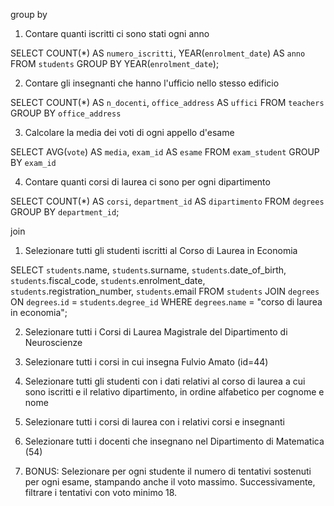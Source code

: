 group by

1. Contare quanti iscritti ci sono stati ogni anno

SELECT COUNT(*) AS `numero_iscritti`, YEAR(`enrolment_date`) AS `anno`
FROM `students`
GROUP BY YEAR(`enrolment_date`);

2. Contare gli insegnanti che hanno l'ufficio nello stesso edificio

SELECT COUNT(*) AS `n_docenti`, `office_address` AS `uffici` 
FROM `teachers`
GROUP BY `office_address`

3. Calcolare la media dei voti di ogni appello d'esame

SELECT AVG(`vote`) AS `media`, `exam_id` AS `esame`
FROM `exam_student`
GROUP BY `exam_id`


4. Contare quanti corsi di laurea ci sono per ogni dipartimento

SELECT COUNT(*) AS `corsi`, `department_id` AS `dipartimento`
FROM `degrees`
GROUP BY `department_id`;

join

1. Selezionare tutti gli studenti iscritti al Corso di Laurea in Economia

SELECT 
    `students`.name,
    `students`.surname,
    `students`.date_of_birth,
    `students`.fiscal_code,
    `students`.enrolment_date,
    `students`.registration_number,
    `students`.email
FROM `students`
JOIN `degrees` ON `degrees`.`id` = `students`.`degree_id`
WHERE `degrees`.`name` = "corso di laurea in economia";

 2. Selezionare tutti i Corsi di Laurea Magistrale del Dipartimento di
 Neuroscienze



 3. Selezionare tutti i corsi in cui insegna Fulvio Amato (id=44)



 4. Selezionare tutti gli studenti con i dati relativi al corso di laurea a cui
 sono iscritti e il relativo dipartimento, in ordine alfabetico per cognome e
 nome



 5. Selezionare tutti i corsi di laurea con i relativi corsi e insegnanti



 6. Selezionare tutti i docenti che insegnano nel Dipartimento di
 Matematica (54)


 
 7. BONUS: Selezionare per ogni studente il numero di tentativi sostenuti
 per ogni esame, stampando anche il voto massimo. Successivamente,
 filtrare i tentativi con voto minimo 18.
